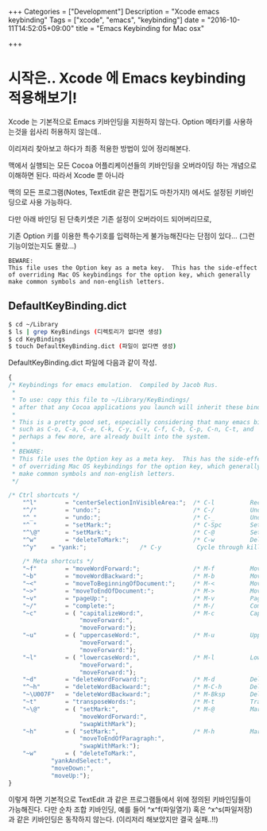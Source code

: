 +++
Categories = ["Development"]
Description = "Xcode emacs keybinding"
Tags = ["xcode", "emacs", "keybinding"]
date = "2016-10-11T14:52:05+09:00"
title = "Emacs Keybinding for Mac osx"

+++

# 시작은.. Xcode 에 Emacs keybinding 적용해보기!

Xcode 는 기본적으로 Emacs 키바인딩을 지원하지 않는다. Option 메타키를 사용하는것을 쉽사리 허용하지 않는데..

이리저리 찾아보고 하다가 최종 적용한 방법이 있어 정리해본다.

맥에서 실행되는 모든 Cocoa 어플리케이션들의 키바인딩을 오버라이딩 하는 개념으로 이해하면 된다. 따라서 Xcode 뿐 아니라

맥의 모든 프로그램(Notes, TextEdit 같은 편집기도 마찬가지!) 에서도 설정된 키바인딩으로 사용 가능하다.

다만 아래 바인딩 된 단축키셋은 기존 설정이 오버라이드 되어버리므로,

기존 Option 키를 이용한 특수기호를 입력하는게 불가능해진다는 단점이 있다... (그런기능이었는지도 몰랐...)

```
BEWARE:
This file uses the Option key as a meta key.  This has the side-effect
of overriding Mac OS keybindings for the option key, which generally
make common symbols and non-english letters.
```


## DefaultKeyBinding.dict

```bash
$ cd ~/Library
$ ls | grep KeyBindings (디렉토리가 없다면 생성)
$ cd KeyBindings
$ touch DefaultKeyBinding.dict (파일이 없다면 생성)
```

DefaultKeyBinding.dict 파일에 다음과 같이 작성.
```javascript
{
/* Keybindings for emacs emulation.  Compiled by Jacob Rus.
 *
 * To use: copy this file to ~/Library/KeyBindings/
 * after that any Cocoa applications you launch will inherit these bindings
 *
 * This is a pretty good set, especially considering that many emacs bindings
 * such as C-o, C-a, C-e, C-k, C-y, C-v, C-f, C-b, C-p, C-n, C-t, and
 * perhaps a few more, are already built into the system.
 *
 * BEWARE:
 * This file uses the Option key as a meta key.  This has the side-effect
 * of overriding Mac OS keybindings for the option key, which generally
 * make common symbols and non-english letters.
 */

/* Ctrl shortcuts */
    "^l"        = "centerSelectionInVisibleArea:";  /* C-l          Recenter */
    "^/"        = "undo:";                          /* C-/          Undo */
    "^_"        = "undo:";                          /* C-_          Undo */
    "^ "        = "setMark:";                       /* C-Spc        Set mark */
    "^\@"       = "setMark:";                       /* C-@          Set mark */
    "^w"        = "deleteToMark:";                  /* C-w          Delete to mark */
    "^y"	= "yank:";               /* C-y          Cycle through kill ring */

    /* Meta shortcuts */
    "~f"        = "moveWordForward:";               /* M-f          Move forward word */
    "~b"        = "moveWordBackward:";              /* M-b          Move backward word */
    "~<"        = "moveToBeginningOfDocument:";     /* M-<          Move to beginning of document */
    "~>"        = "moveToEndOfDocument:";           /* M->          Move to end of document */
    "~v"        = "pageUp:";                        /* M-v          Page Up */
    "~/"        = "complete:";                      /* M-/          Complete */
    "~c"        = ( "capitalizeWord:",              /* M-c          Capitalize */
                    "moveForward:",
                    "moveForward:");                                
    "~u"        = ( "uppercaseWord:",               /* M-u          Uppercase */
                    "moveForward:",
                    "moveForward:");
    "~l"        = ( "lowercaseWord:",               /* M-l          Lowercase */
                    "moveForward:",
                    "moveForward:");
    "~d"        = "deleteWordForward:";             /* M-d          Delete word forward */
    "^~h"       = "deleteWordBackward:";            /* M-C-h        Delete word backward */
    "~\U007F"   = "deleteWordBackward:";            /* M-Bksp       Delete word backward */
    "~t"        = "transposeWords:";                /* M-t          Transpose words */
    "~\@"       = ( "setMark:",                     /* M-@          Mark word */
                    "moveWordForward:",
                    "swapWithMark");
    "~h"        = ( "setMark:",                     /* M-h          Mark paragraph */
                    "moveToEndOfParagraph:",
                    "swapWithMark:");
    "~w"        = ( "deleteToMark:",
		    "yankAndSelect:",
		    "moveDown:",
		    "moveUp:");
}
```


이렇게 하면 기본적으로 TextEdit 과 같은 프로그램들에서 위에 정의된 키바인딩들이 가능해진다. 다만 순차 조합 키바인딩, 예를 들어 ^x^f(파일열기) 혹은 ^x^s(파일저장) 과 같은 키바인딩은 동작하지 않는다. (이리저리 해보았지만 결국 실패..!!)





